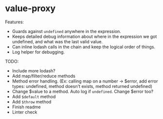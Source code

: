# value-proxy

Features:

- Guards against `undefined` anywhere in the expression.
- Keeps detailed debug information about where in the expression we got undefined, and what was the last valid value.
- Can inline lodash calls in the chain and keep the logical order of things.
- Log helper for debugging.

TODO:

- Include more lodash?
- Add map/filter/reduce methods
- Method error handling. (Ex: calling map on a number -> $error, add error types: undefined, method doesn't exists, method returned undefined)
- Change $value to a method. Auto log if `undefined`. Change $error too?
- Add `$default` method
- Add `$throw` method
- Finish readme
- Linter check